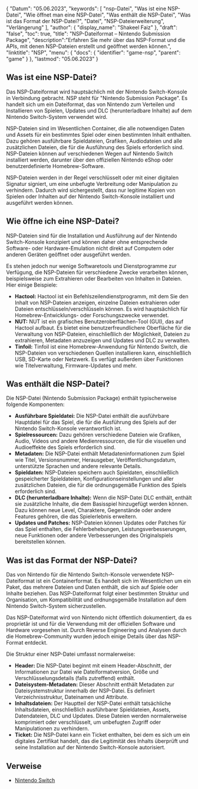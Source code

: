 {
"Datum": "05.06.2023",
  "keywords": [
"nsp-Datei",
"Was ist eine NSP-Datei",
"Wie öffnet man eine NSP-Datei",
"Was enthält die NSP-Datei",
"Was ist das Format der NSP-Datei?",
"Datei",
"NSP-Dateierweiterung",
"Verlängerung"
],
  "author": {
"display_name": "Shakeel Faiz"
},
"draft": "false",
"toc": true,
"title": "NSP-Dateiformat – Nintendo Submission Package",
  "description":"Erfahren Sie mehr über das NSP-Format und die APIs, mit denen NSP-Dateien erstellt und geöffnet werden können.",
"linktitle": "NSP",
  "menu": {
    "docs": {
      "identifier": "game-nsp",
"parent": "game"
}
},
"lastmod": "05.06.2023"
}

## Was ist eine NSP-Datei?

Das NSP-Dateiformat wird hauptsächlich mit der Nintendo Switch-Konsole in Verbindung gebracht. NSP steht für "Nintendo Submission Package". Es handelt sich um ein Dateiformat, das von Nintendo zum Verteilen und Installieren von Spielen, Updates und DLC (herunterladbare Inhalte) auf dem Nintendo Switch-System verwendet wird.

NSP-Dateien sind im Wesentlichen Container, die alle notwendigen Daten und Assets für ein bestimmtes Spiel oder einen bestimmten Inhalt enthalten. Dazu gehören ausführbare Spieldateien, Grafiken, Audiodateien und alle zusätzlichen Dateien, die für die Ausführung des Spiels erforderlich sind. NSP-Dateien können auf verschiedenen Wegen auf Nintendo Switch installiert werden, darunter über den offiziellen Nintendo eShop oder benutzerdefinierte Homebrew-Software.

NSP-Dateien werden in der Regel verschlüsselt oder mit einer digitalen Signatur signiert, um eine unbefugte Verbreitung oder Manipulation zu verhindern. Dadurch wird sichergestellt, dass nur legitime Kopien von Spielen oder Inhalten auf der Nintendo Switch-Konsole installiert und ausgeführt werden können.

## Wie öffne ich eine NSP-Datei?

NSP-Dateien sind für die Installation und Ausführung auf der Nintendo Switch-Konsole konzipiert und können daher ohne entsprechende Software- oder Hardware-Emulation nicht direkt auf Computern oder anderen Geräten geöffnet oder ausgeführt werden.

Es stehen jedoch nur wenige Softwaretools und Dienstprogramme zur Verfügung, die NSP-Dateien für verschiedene Zwecke verarbeiten können, beispielsweise zum Extrahieren oder Bearbeiten von Inhalten in Dateien. Hier einige Beispiele:

- **Hactool:** Hactool ist ein Befehlszeilendienstprogramm, mit dem Sie den Inhalt von NSP-Dateien anzeigen, einzelne Dateien extrahieren oder Dateien entschlüsseln/verschlüsseln können. Es wird hauptsächlich für Homebrew-Entwicklungs- oder Forschungszwecke verwendet.
- **NUT:** NUT ist ein grafisches Benutzeroberflächen-Tool (GUI), das auf Hactool aufbaut. Es bietet eine benutzerfreundlichere Oberfläche für die Verwaltung von NSP-Dateien, einschließlich der Möglichkeit, Dateien zu extrahieren, Metadaten anzuzeigen und Updates und DLC zu verwalten.
- **Tinfoil:** Tinfoil ist eine Homebrew-Anwendung für Nintendo Switch, die NSP-Dateien von verschiedenen Quellen installieren kann, einschließlich USB, SD-Karte oder Netzwerk. Es verfügt außerdem über Funktionen wie Titelverwaltung, Firmware-Updates und mehr.

## Was enthält die NSP-Datei?

Die NSP-Datei (Nintendo Submission Package) enthält typischerweise folgende Komponenten:

- **Ausführbare Spieldatei:** Die NSP-Datei enthält die ausführbare Hauptdatei für das Spiel, die für die Ausführung des Spiels auf der Nintendo Switch-Konsole verantwortlich ist.
- **Spielressourcen:** Dazu gehören verschiedene Dateien wie Grafiken, Audio, Videos und andere Medienressourcen, die für die visuellen und Audioeffekte des Spiels erforderlich sind.
- **Metadaten:** Die NSP-Datei enthält Metadateninformationen zum Spiel wie Titel, Versionsnummer, Herausgeber, Veröffentlichungsdatum, unterstützte Sprachen und andere relevante Details.
- **Spieldaten:** NSP-Dateien speichern auch Spieldaten, einschließlich gespeicherter Spieldateien, Konfigurationseinstellungen und aller zusätzlichen Dateien, die für die ordnungsgemäße Funktion des Spiels erforderlich sind.
- **DLC (herunterladbare Inhalte):** Wenn die NSP-Datei DLC enthält, enthält sie zusätzliche Inhalte, die dem Basisspiel hinzugefügt werden können. Dazu können neue Level, Charaktere, Gegenstände oder andere Features gehören, die das Spielerlebnis erweitern.
- **Updates und Patches:** NSP-Dateien können Updates oder Patches für das Spiel enthalten, die Fehlerbehebungen, Leistungsverbesserungen, neue Funktionen oder andere Verbesserungen des Originalspiels bereitstellen können.

## Was ist das Format der NSP-Datei?

Das von Nintendo für die Nintendo Switch-Konsole verwendete NSP-Dateiformat ist ein Containerformat. Es handelt sich im Wesentlichen um ein Paket, das mehrere Dateien und Daten enthält, die sich auf Spiele oder Inhalte beziehen. Das NSP-Dateiformat folgt einer bestimmten Struktur und Organisation, um Kompatibilität und ordnungsgemäße Installation auf dem Nintendo Switch-System sicherzustellen.

Das NSP-Dateiformat wird von Nintendo nicht öffentlich dokumentiert, da es proprietär ist und für die Verwendung mit der offiziellen Software und Hardware vorgesehen ist. Durch Reverse Engineering und Analysen durch die Homebrew-Community wurden jedoch einige Details über das NSP-Format entdeckt.

Die Struktur einer NSP-Datei umfasst normalerweise:

- **Header:** Die NSP-Datei beginnt mit einem Header-Abschnitt, der Informationen zur Datei wie Dateiformatversion, Größe und Verschlüsselungsdetails (falls zutreffend) enthält.
- **Dateisystem-Metadaten:** Dieser Abschnitt enthält Metadaten zur Dateisystemstruktur innerhalb der NSP-Datei. Es definiert Verzeichnisstruktur, Dateinamen und Attribute.
- **Inhaltsdateien:** Der Hauptteil der NSP-Datei enthält tatsächliche Inhaltsdateien, einschließlich ausführbarer Spieldateien, Assets, Datendateien, DLC und Updates. Diese Dateien werden normalerweise komprimiert oder verschlüsselt, um unbefugten Zugriff oder Manipulationen zu verhindern.
- **Ticket:** Die NSP-Datei kann ein Ticket enthalten, bei dem es sich um ein digitales Zertifikat handelt, das die Legitimität des Inhalts überprüft und seine Installation auf der Nintendo Switch-Konsole autorisiert.

## Verweise
* [Nintendo Switch](https://en.wikipedia.org/wiki/Nintendo_Switch)

